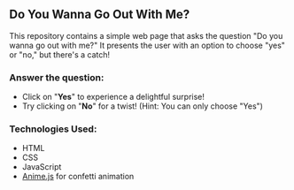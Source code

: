 ## Do You Wanna Go Out With Me?

This repository contains a simple web page that asks the question "Do you wanna go out with me?" It presents the user with an option to choose "yes" or "no," but there's a catch!

### Answer the question:

- Click on "**Yes**" to experience a delightful surprise!
- Try clicking on "**No**" for a twist! (Hint: You can only choose "Yes")

### Technologies Used:

- HTML
- CSS
- JavaScript
- [Anime.js](https://animejs.com/) for confetti animation
